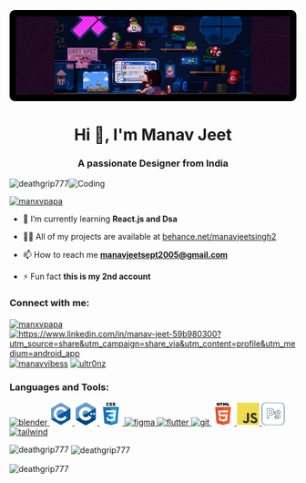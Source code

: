 ![logo](https://github.com/DeathGrip777/DeathGrip777/blob/main/github-header-image.png)
<h1 align="center">Hi 👋, I'm Manav Jeet</h1>
<h3 align="center">A passionate Designer from India</h3>
<img align="right" alt="Coding" width="400" src="https://i.pinimg.com/originals/7e/b2/49/7eb249f2fd2e58e9ad6dd60ef892971b.gif">

<p align="left"> <img src="https://komarev.com/ghpvc/?username=deathgrip777&label=Profile%20views&color=0e75b6&style=flat" alt="deathgrip777" /> </p>

<p align="left"> <a href="https://twitter.com/manxvpapa" target="blank"><img src="https://img.shields.io/twitter/follow/manxvpapa?logo=twitter&style=for-the-badge" alt="manxvpapa" /></a> </p>

- 🌱 I’m currently learning **React.js and Dsa**

- 👨‍💻 All of my projects are available at [behance.net/manavjeetsingh2](behance.net/manavjeetsingh2)

- 📫 How to reach me **manavjeetsept2005@gmail.com**

- ⚡ Fun fact **this is my 2nd account**

<h3 align="left">Connect with me:</h3>
<p align="left">
<a href="https://twitter.com/manxvpapa" target="blank"><img align="center" src="https://raw.githubusercontent.com/rahuldkjain/github-profile-readme-generator/master/src/images/icons/Social/twitter.svg" alt="manxvpapa" height="30" width="40" /></a>
<a href="https://linkedin.com/in/https://www.linkedin.com/in/manav-jeet-59b980300?utm_source=share&utm_campaign=share_via&utm_content=profile&utm_medium=android_app" target="blank"><img align="center" src="https://raw.githubusercontent.com/rahuldkjain/github-profile-readme-generator/master/src/images/icons/Social/linked-in-alt.svg" alt="https://www.linkedin.com/in/manav-jeet-59b980300?utm_source=share&utm_campaign=share_via&utm_content=profile&utm_medium=android_app" height="30" width="40" /></a>
<a href="https://instagram.com/manavvibess" target="blank"><img align="center" src="https://raw.githubusercontent.com/rahuldkjain/github-profile-readme-generator/master/src/images/icons/Social/instagram.svg" alt="manavvibess" height="30" width="40" /></a>
<a href="https://www.behance.net/ultr0nz" target="blank"><img align="center" src="https://raw.githubusercontent.com/rahuldkjain/github-profile-readme-generator/master/src/images/icons/Social/behance.svg" alt="ultr0nz" height="30" width="40" /></a>
</p>

<h3 align="left">Languages and Tools:</h3>
<p align="left"> <a href="https://www.blender.org/" target="_blank" rel="noreferrer"> <img src="https://download.blender.org/branding/community/blender_community_badge_white.svg" alt="blender" width="40" height="40"/> </a> <a href="https://www.cprogramming.com/" target="_blank" rel="noreferrer"> <img src="https://raw.githubusercontent.com/devicons/devicon/master/icons/c/c-original.svg" alt="c" width="40" height="40"/> </a> <a href="https://www.w3schools.com/cpp/" target="_blank" rel="noreferrer"> <img src="https://raw.githubusercontent.com/devicons/devicon/master/icons/cplusplus/cplusplus-original.svg" alt="cplusplus" width="40" height="40"/> </a> <a href="https://www.w3schools.com/css/" target="_blank" rel="noreferrer"> <img src="https://raw.githubusercontent.com/devicons/devicon/master/icons/css3/css3-original-wordmark.svg" alt="css3" width="40" height="40"/> </a> <a href="https://www.figma.com/" target="_blank" rel="noreferrer"> <img src="https://www.vectorlogo.zone/logos/figma/figma-icon.svg" alt="figma" width="40" height="40"/> </a> <a href="https://flutter.dev" target="_blank" rel="noreferrer"> <img src="https://www.vectorlogo.zone/logos/flutterio/flutterio-icon.svg" alt="flutter" width="40" height="40"/> </a> <a href="https://git-scm.com/" target="_blank" rel="noreferrer"> <img src="https://www.vectorlogo.zone/logos/git-scm/git-scm-icon.svg" alt="git" width="40" height="40"/> </a> <a href="https://www.w3.org/html/" target="_blank" rel="noreferrer"> <img src="https://raw.githubusercontent.com/devicons/devicon/master/icons/html5/html5-original-wordmark.svg" alt="html5" width="40" height="40"/> </a> <a href="https://developer.mozilla.org/en-US/docs/Web/JavaScript" target="_blank" rel="noreferrer"> <img src="https://raw.githubusercontent.com/devicons/devicon/master/icons/javascript/javascript-original.svg" alt="javascript" width="40" height="40"/> </a> <a href="https://www.photoshop.com/en" target="_blank" rel="noreferrer"> <img src="https://raw.githubusercontent.com/devicons/devicon/master/icons/photoshop/photoshop-line.svg" alt="photoshop" width="40" height="40"/> </a> <a href="https://tailwindcss.com/" target="_blank" rel="noreferrer"> <img src="https://www.vectorlogo.zone/logos/tailwindcss/tailwindcss-icon.svg" alt="tailwind" width="40" height="40"/> </a> </p>

<p><img align="left" src="https://github-readme-stats.vercel.app/api/top-langs?username=deathgrip777&show_icons=true&locale=en&layout=compact" alt="deathgrip777" /></p>

<p>&nbsp;<img align="center" src="https://github-readme-stats.vercel.app/api?username=deathgrip777&show_icons=true&locale=en" alt="deathgrip777" /></p>

<p><img align="center" src="https://github-readme-streak-stats.herokuapp.com/?user=deathgrip777&" alt="deathgrip777" /></p>
